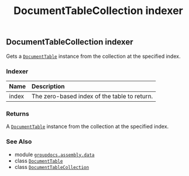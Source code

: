 ﻿---
title: DocumentTableCollection indexer
second_title: GroupDocs.Assembly for Python via .NET API References
description: 
type: docs
url: /python-net/groupdocs.assembly.data/documenttablecollection/__getitem__/
is_root: false
weight: 40
---

## DocumentTableCollection indexer


Gets a [`DocumentTable`](/assembly/python-net/groupdocs.assembly.data/documenttable) instance from the collection at the specified index.
### Indexer
| Name | Description |
| :- | :- |
| index | The zero-based index of the table to return. |



### Returns 


A [`DocumentTable`](/assembly/python-net/groupdocs.assembly.data/documenttable) instance from the collection at the specified index.

### See Also
* module [`groupdocs.assembly.data`](../../)
* class [`DocumentTable`](/assembly/python-net/groupdocs.assembly.data/documenttable)
* class [`DocumentTableCollection`](/assembly/python-net/groupdocs.assembly.data/documenttablecollection)
